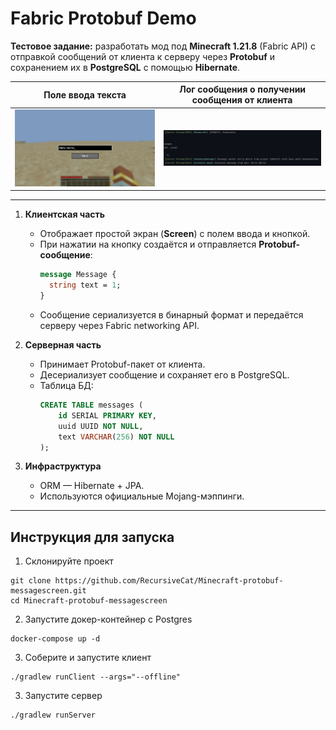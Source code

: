 # Fabric Protobuf Demo

**Тестовое задание:** разработать мод под **Minecraft 1.21.8** (Fabric API) с отправкой сообщений от клиента к серверу через **Protobuf** и сохранением их в **PostgreSQL** с помощью **Hibernate**.

| Поле ввода текста | Лог сообщения о получении сообщения от клиента |
|---------------|------------|
| ![Клиент](images/1.jpg) | ![Сервер](images/2.jpg) |


---


1. **Клиентская часть**
   - Отображает простой экран (**Screen**) с полем ввода и кнопкой.
   - При нажатии на кнопку создаётся и отправляется **Protobuf-сообщение**:
     ```proto
     message Message {
       string text = 1;
     }
     ```
   - Сообщение сериализуется в бинарный формат и передаётся серверу через Fabric networking API.

2. **Серверная часть**
   - Принимает Protobuf-пакет от клиента.
   - Десериализует сообщение и сохраняет его в PostgreSQL.
   - Таблица БД:
     ```sql
     CREATE TABLE messages (
         id SERIAL PRIMARY KEY,
         uuid UUID NOT NULL,
         text VARCHAR(256) NOT NULL
     );
     ```

3. **Инфраструктура**
   - ORM — Hibernate + JPA.
   - Используются официальные Mojang-мэппинги.

---

## Инструкция для запуска
1. Склонируйте проект
```
git clone https://github.com/RecursiveCat/Minecraft-protobuf-messagescreen.git
cd Minecraft-protobuf-messagescreen
```
2. Запустите докер-контейнер с Postgres
```
docker-compose up -d
```
3. Соберите и запустите клиент
```
./gradlew runClient --args="--offline"
```
3. Запустите сервер
```
./gradlew runServer
```
